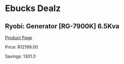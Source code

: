 
# Ebucks Dealz
## Ryobi: Generator [RG-7900K] 6.5Kva
[Product Page](https://www.ebucks.com/web/shop/productSelected.do?prodId=873437348&catId=870841698)

Price: R12199.00

Savings: 1301.0


	